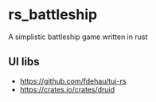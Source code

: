 # rs_battleship

A simplistic battleship game written in rust

## UI libs

- https://github.com/fdehau/tui-rs
- https://crates.io/crates/druid
